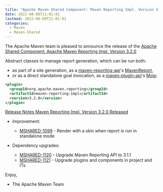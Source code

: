 ```yaml
---
title: "Apache Maven Shared Component: Maven Reporting Impl. Version 3.2.0 Released"
date: 2022-08-09T21:01:01
lastmod: 2022-08-09T21:01:01
categories:
  - Maven
  - Maven-Shared
---
```

The Apache Maven team is pleased to announce the release of the 
[Apache Shared Component: Apache Maven Reporting Impl. Version 3.2.0](https://maven.apache.org/shared/maven-reporting-impl/)

Abstract classes to manage report generation, which can be run both:

 * as part of a site generation, as a [maven-reporting-api](https://maven.apache.org/shared/maven-reporting-api/)'s [MavenReport](https://maven.apache.org/shared/maven-reporting-api/apidocs/org/apache/maven/reporting/MavenReport.html),
 * or as a direct standalone goal invocation, as a [maven-plugin-api](https://maven.apache.org/ref/current/maven-plugin-api/)'s [Mojo](https://maven.apache.org/ref/current/maven-plugin-api/apidocs/org/apache/maven/plugin/Mojo.html).


```xml
<plugin>
  <groupId>org.apache.maven.reporting</groupId>
  <artifactId>maven-reporting-impl</artifactId>
  <version>3.2.0</version>
</plugin>
```

[Release Notes Maven Reporting Impl. Version 3.2.0 Released](https://issues.apache.org/jira/secure/ReleaseNote.jspa?projectId=12317922&version=12352179)

* Improvement:
 
  * [MSHARED-1099](https://issues.apache.org/jira/browse/MSHARED-1099) - Render with a skin when report is run in standalone mode

* Dependency upgrades:
 
  * [MSHARED-1120](https://issues.apache.org/jira/browse/MSHARED-1120) - Upgrade Maven Reporting API to 3.1.1
  * [MSHARED-1121](https://issues.apache.org/jira/browse/MSHARED-1121) - Upgrade plugins and components in project and ITs

Enjoy,

- The Apache Maven Team
